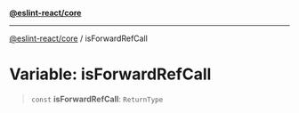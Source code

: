 [**@eslint-react/core**](../README.md)

***

[@eslint-react/core](../README.md) / isForwardRefCall

# Variable: isForwardRefCall

> `const` **isForwardRefCall**: `ReturnType`
